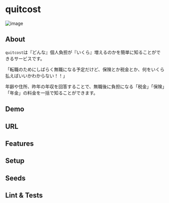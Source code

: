 # quitcost

![image](https://user-images.githubusercontent.com/61409641/140843415-ff8d5d7c-3aa2-4128-9749-0d4528dc6e21.png)

## About

`quitcost`は『どんな』個人負担が『いくら』増えるのかを簡単に知ることができるサービスです。

「転職のためにしばらく無職になる予定だけど、保険とか税金とか、何をいくら払えばいいかわからない！！」

年齢や住所、昨年の年収を回答することで、無職後に負担になる「税金」「保険」「年金」の料金を一括で知ることができます。

## Demo

## URL

## Features

## Setup

## Seeds

## Lint & Tests

